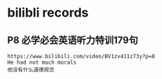 # bilibli records
## P8 必学必会英语听力特训179句
	https://www.bilibili.com/video/BV1zv411z73y?p=8
    He had not much morals
	他没有什么道德观念
